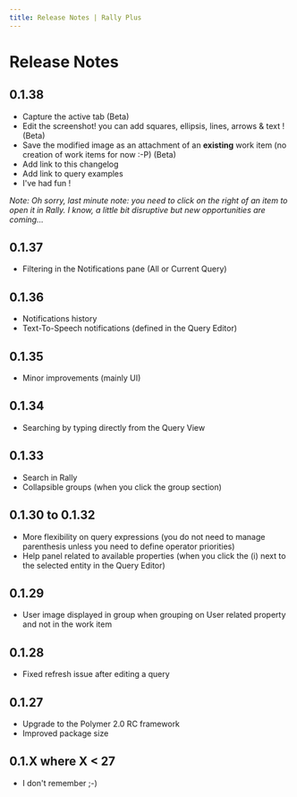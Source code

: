 ```yaml
---
title: Release Notes | Rally Plus
---
```


# Release Notes

## 0.1.38

- Capture the active tab (Beta)
- Edit the screenshot! you can add squares, ellipsis, lines, arrows & text ! (Beta)
- Save the modified image as an attachment of an **existing** work item (no creation of work items for now :-P) (Beta)
- Add link to this changelog
- Add link to query examples
- I've had fun !

*Note: Oh sorry, last minute note: you need to click on the right of an item to open it in Rally. I know, a little bit disruptive but new opportunities are coming...*

## 0.1.37

- Filtering in the Notifications pane (All or Current Query)

## 0.1.36

- Notifications history
- Text-To-Speech notifications (defined in the Query Editor)

## 0.1.35

- Minor improvements (mainly UI)

## 0.1.34

- Searching by typing directly from the Query View

## 0.1.33

- Search in Rally
- Collapsible groups (when you click the group section)

## 0.1.30 to 0.1.32

- More flexibility on query expressions (you do not need to manage parenthesis unless you need to define operator priorities)
- Help panel related to available properties (when you click the (i) next to the selected entity in the Query Editor)

## 0.1.29

- User image displayed in group when grouping on User related property and not in the work item

## 0.1.28

- Fixed refresh issue after editing a query

## 0.1.27

- Upgrade to the Polymer 2.0 RC framework
- Improved package size

## 0.1.X where X < 27

- I don't remember ;-)
